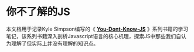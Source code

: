 # 你不了解的JS

本文档用于记录Kyle Simpson编写的《 [**You-Dont-Know-JS**](https://github.com/getify/You-Dont-Know-JS)  》系列书籍的学习笔记，该系列书籍深入剖析Javascript语言的核心机理，探索JS中那些我们自认为理解了但实际上并没有理解的知识点。

